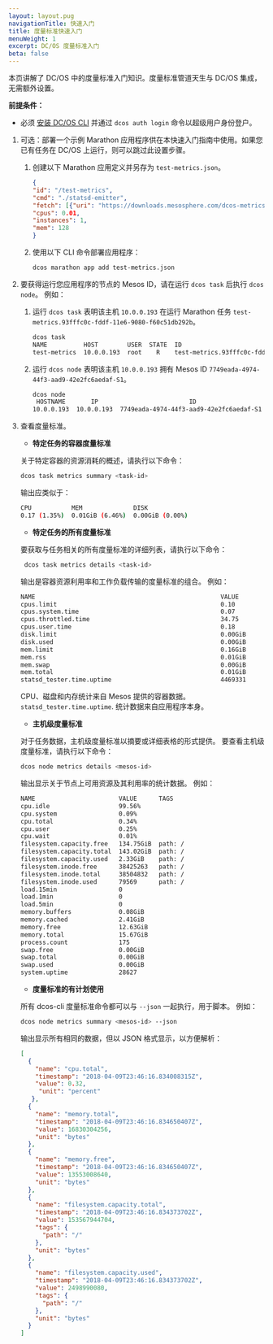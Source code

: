 ```yaml
---
layout: layout.pug
navigationTitle: 快速入门
title: 度量标准快速入门
menuWeight: 1
excerpt: DC/OS 度量标准入门
beta: false
---
```



本页讲解了 DC/OS 中的度量标准入门知识。度量标准管道天生与 DC/OS 集成，无需额外设置。

**前提条件：**

- 必须 [安装 DC/OS CLI](/cn/1.12/cli/install/) 并通过 `dcos auth login` 命令以超级用户身份登户。

1. 可选：部署一个示例 Marathon 应用程序供在本快速入门指南中使用。如果您已有任务在 DC/OS 上运行，则可以跳过此设置步骤。

   1. 创建以下 Marathon 应用定义并另存为 `test-metrics.json`。

       ```json
       {
       "id": "/test-metrics",
       "cmd": "./statsd-emitter",
       "fetch": [{"uri": "https://downloads.mesosphere.com/dcos-metrics/1.11.0/statsd-emitter", "executable": true}],
       "cpus": 0.01,
       "instances": 1,
       "mem": 128
       }
       ```

   1. 使用以下 CLI 命令部署应用程序：

        ```bash
        dcos marathon app add test-metrics.json
        ```

1. 要获得运行您应用程序的节点的 Mesos ID，请在运行 `dcos task` 后执行 `dcos node`。
 例如：

   1. 运行 `dcos task` 表明该主机 `10.0.0.193` 在运行 Marathon 任务 `test-metrics.93fffc0c-fddf-11e6-9080-f60c51db292b`。

        ```bash
        dcos task
        NAME          HOST        USER  STATE  ID                                                  
        test-metrics  10.0.0.193  root    R    test-metrics.93fffc0c-fddf-11e6-9080-f60c51db292b  
        ```

   1. 运行 `dcos node` 表明该主机 `10.0.0.193` 拥有 Mesos ID `7749eada-4974-44f3-aad9-42e2fc6aedaf-S1`。

        ```bash
        dcos node
         HOSTNAME       IP                         ID                    
        10.0.0.193  10.0.0.193  7749eada-4974-44f3-aad9-42e2fc6aedaf-S1  
        ```

1. 查看度量标准。

   - **<a name="container-metrics"></a>特定任务的容器度量标准**

   关于特定容器的资源消耗的概述，请执行以下命令：

   ```bash
   dcos task metrics summary <task-id>
   ```

   输出应类似于：

   ```bash
   CPU           MEM              DISK
   0.17 (1.35%)  0.01GiB (6.46%)  0.00GiB (0.00%)
   ```

   - **<a name="task-metrics"></a>特定任务的所有度量标准**

   要获取与任务相关的所有度量标准的详细列表，请执行以下命令：

   ```bash
    dcos task metrics details <task-id>
   ```
    输出是容器资源利用率和工作负载传输的度量标准的组合。
 例如：

   ```bash
   NAME                                                   VALUE
   cpus.limit                                             0.10
   cpus.system.time                                       0.07
   cpus.throttled.time                                    34.75
   cpus.user.time                                         0.18
   disk.limit                                             0.00GiB
   disk.used                                              0.00GiB
   mem.limit                                              0.16GiB
   mem.rss                                                0.01GiB
   mem.swap                                               0.00GiB
   mem.total                                              0.01GiB
   statsd_tester.time.uptime                              4469331
   ```

   CPU、磁盘和内存统计来自 Mesos 提供的容器数据。`statsd_tester.time.uptime`. 
统计数据来自应用程序本身。

   - **<a name="host-metrics"></a>主机级度量标准**

   对于任务数据，主机级度量标准以摘要或详细表格的形式提供。
   要查看主机级度量标准，请执行以下命令：

   ```bash
   dcos node metrics details <mesos-id>
   ```

   输出显示关于节点上可用资源及其利用率的统计数据。
 例如：

    ```bash
    NAME                       VALUE      TAGS
    cpu.idle                   99.56%
    cpu.system                 0.09%
    cpu.total                  0.34%
    cpu.user                   0.25%
    cpu.wait                   0.01%
    filesystem.capacity.free   134.75GiB  path: /
    filesystem.capacity.total  143.02GiB  path: /
    filesystem.capacity.used   2.33GiB    path: /
    filesystem.inode.free      38425263   path: /
    filesystem.inode.total     38504832   path: /
    filesystem.inode.used      79569      path: /
    load.15min                 0
    load.1min                  0
    load.5min                  0
    memory.buffers             0.08GiB
    memory.cached              2.41GiB
    memory.free                12.63GiB
    memory.total               15.67GiB
    process.count              175
    swap.free                  0.00GiB
    swap.total                 0.00GiB
    swap.used                  0.00GiB
    system.uptime              28627
    ```

   - **<a name="script-metrics"></a>度量标准的有计划使用**

   所有 dcos-cli 度量标准命令都可以与 `--json` 一起执行，用于脚本。
    例如：

     ```bash
     dcos node metrics summary <mesos-id> --json
     ```

   输出显示所有相同的数据，但以 JSON 格式显示，以方便解析：

    ```json
    [
      {
        "name": "cpu.total",
        "timestamp": "2018-04-09T23:46:16.834008315Z",
        "value": 0.32,
         "unit": "percent"
       },
      {
        "name": "memory.total",
        "timestamp": "2018-04-09T23:46:16.834650407Z",
        "value": 16830304256,
        "unit": "bytes"
      },
      {
        "name": "memory.free",
        "timestamp": "2018-04-09T23:46:16.834650407Z",
        "value": 13553008640,
        "unit": "bytes"
      },
      {
        "name": "filesystem.capacity.total",
        "timestamp": "2018-04-09T23:46:16.834373702Z",
        "value": 153567944704,
        "tags": {
          "path": "/"
        },
        "unit": "bytes"
      },
      {
        "name": "filesystem.capacity.used",
        "timestamp": "2018-04-09T23:46:16.834373702Z",
        "value": 2498990080,
        "tags": {
          "path": "/"
        },
        "unit": "bytes"
      }
    ]
    ```
